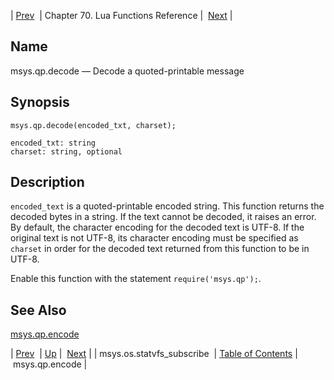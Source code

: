 | [Prev](lua.ref.msys.os.statvfs_subscribe)  | Chapter 70. Lua Functions Reference |  [Next](lua.ref.msys.qp.encode) |

<a name="lua.ref.msys.qp.decode"></a>
## Name

msys.qp.decode — Decode a quoted-printable message

<a name="idp18341280"></a>
## Synopsis

`msys.qp.decode(encoded_txt, charset);`

```
encoded_txt: string
charset: string, optional
```
<a name="idp18344288"></a>
## Description

`encoded_text` is a quoted-printable encoded string. This function returns the decoded bytes in a string. If the text cannot be decoded, it raises an error. By default, the character encoding for the decoded text is UTF-8\. If the original text is not UTF-8, its character encoding must be specified as `charset` in order for the decoded text returned from this function to be in UTF-8.

Enable this function with the statement `require('msys.qp');`.

<a name="idp18348320"></a>
## See Also

[msys.qp.encode](lua.ref.msys.qp.encode "msys.qp.encode")

| [Prev](lua.ref.msys.os.statvfs_subscribe)  | [Up](lua.function.details) |  [Next](lua.ref.msys.qp.encode) |
| msys.os.statvfs_subscribe  | [Table of Contents](index) |  msys.qp.encode |

